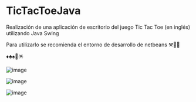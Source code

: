 # TicTacToeJava
Realización de una aplicación de escritorio del juego Tic Tac Toe (en inglés) utilizando Java Swing

Para utilizarlo se recomienda el entorno de desarrollo de netbeans ⚒️🧩🛜

♦️♣️♠️👾🪅

![image](https://github.com/ricardogomez99/TicTacToeJava/assets/92341478/af916d61-fb3b-4dcb-88a4-6757148ad2d7)


![image](https://github.com/ricardogomez99/TicTacToeJava/assets/92341478/ec5fb83d-b545-4c6f-b3bd-cdd7fe471751)


![image](https://github.com/ricardogomez99/TicTacToeJava/assets/92341478/22c82e13-02e6-44c3-ac7a-89e714045e89)
